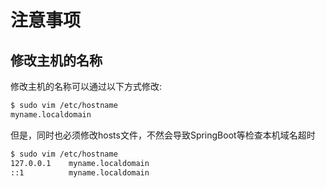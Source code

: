 # 注意事项

## 修改主机的名称

修改主机的名称可以通过以下方式修改: 

```bash
$ sudo vim /etc/hostname
myname.localdomain
```

但是，同时也必须修改hosts文件，不然会导致SpringBoot等检查本机域名超时

```bash
$ sudo vim /etc/hostname
127.0.0.1    myname.localdomain
::1          myname.localdomain
```

